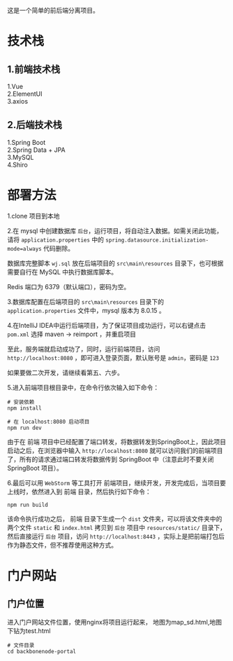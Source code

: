 


这是一个简单的前后端分离项目。

# 技术栈

## 1.前端技术栈

1.Vue  
2.ElementUI  
3.axios   

## 2.后端技术栈

1.Spring Boot  
2.Spring Data + JPA  
3.MySQL  
4.Shiro

# 部署方法

1.clone 项目到本地


2.在 mysql 中创建数据库 `后台`，运行项目，将自动注入数据。如需关闭此功能，请将 `application.properties` 中的 `spring.datasource.initialization-mode=always` 代码删除。

数据库完整脚本 `wj.sql` 放在后端项目的 `src\main\resources` 目录下，也可根据需要自行在 MySQL 中执行数据库脚本。  

Redis 端口为 6379（默认端口），密码为空。

3.数据库配置在后端项目的 `src\main\resources` 目录下的`application.properties` 文件中，mysql 版本为 8.0.15   。

4.在IntelliJ IDEA中运行后端项目，为了保证项目成功运行，可以右键点击 `pom.xml` 选择 maven -> reimport ，并重启项目

至此，服务端就启动成功了，同时，运行前端项目，访问 `http://localhost:8080` ，即可进入登录页面，默认账号是 `admin`，密码是 `123`

如果要做二次开发，请继续看第五、六步。

5.进入前端项目根目录中，在命令行依次输入如下命令：  

```
# 安装依赖
npm install

# 在 localhost:8080 启动项目
npm run dev

```  

由于在 前端 项目中已经配置了端口转发，将数据转发到SpringBoot上，因此项目启动之后，在浏览器中输入 `http://localhost:8080` 就可以访问我们的前端项目了，所有的请求通过端口转发将数据传到 SpringBoot 中（注意此时不要关闭 SpringBoot 项目）。

6.最后可以用 `WebStorm` 等工具打开 前端项目，继续开发，开发完成后，当项目要上线时，依然进入到 前端 目录，然后执行如下命令：  

```
npm run build
```  

该命令执行成功之后， 前端 目录下生成一个 `dist` 文件夹，可以将该文件夹中的两个文件 `static` 和 `index.html` 拷贝到 `后台` 项目中 `resources/static/` 目录下，然后直接运行 `后台` 项目，访问 `http://localhost:8443` ，实际上是把前端打包后作为静态文件，但不推荐使用这种方式。

# 门户网站

## 门户位置
进入门户网站文件位置，使用nginx将项目运行起来， 地图为map_sd.html,地图下钻为test.html

```
# 文件目录
cd backbonenode-portal

``` 
